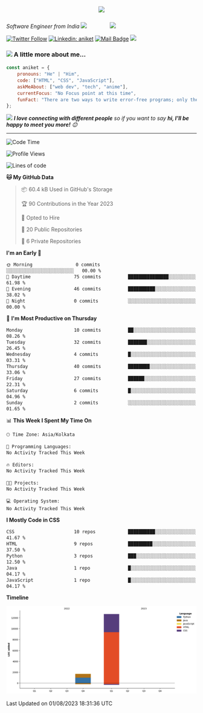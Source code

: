 <h1 align="center">
  <a href="https://git.io/typing-svg">
    <img src="https://readme-typing-svg.herokuapp.com/?lines=Hello,+There!+👋;*This+is+Aniket+Nimaje....;Nice+to+meet+you!&center=true&size=30">
  </a>
</h1>

<img align='right' src="https://media.giphy.com/media/M9gbBd9nbDrOTu1Mqx/giphy.gif" width="230">
<p><em>Software Engineer from India
</a><img src="https://media.giphy.com/media/WUlplcMpOCEmTGBtBW/giphy.gif" width="30"> 
</em></p>

[![Twitter Follow](https://img.shields.io/twitter/follow/AniketNimaje97?label=Follow)](https://twitter.com/intent/follow?screen_name=AniketNimaje97)
[![Linkedin: aniket](https://img.shields.io/badge/-Connect-blue?style=flat-square&logo=Linkedin&logoColor=white&link=https://www.linkedin.com/in/aniket-nimaje/)](https://www.linkedin.com/in/aniket-nimaje-2b4715163/)
[![Mail Badge](https://img.shields.io/badge/-Contact-c0392b?style=flat&labelColor=c0392b&logo=gmail&logoColor=white)](mailto:aniketnimaje16@gmail.com)
![](https://visitor-badge.glitch.me/badge?page_id=aniket167779.aniket167779)

### <img src="https://media.giphy.com/media/VgCDAzcKvsR6OM0uWg/giphy.gif" width="50"> A little more about me...  

```javascript
const aniket = {
    pronouns: "He" | "Him",
    code: ["HTML", "CSS", "JavaScript"],
    askMeAbout: ["web dev", "tech", "anime"],
    currentFocus: "No Focus point at this time",
    funFact: "There are two ways to write error-free programs; only the third one works"
};
```

<img src="https://media.giphy.com/media/LnQjpWaON8nhr21vNW/giphy.gif" width="60"> <em><b>I love connecting with different people</b> so if you want to say <b>hi, I'll be happy to meet you more!</b> 😊</em>

---

<!--START_SECTION:waka-->
![Code Time](http://img.shields.io/badge/Code%20Time-25%20hrs%209%20mins-blue)

![Profile Views](http://img.shields.io/badge/Profile%20Views-8-blue)

![Lines of code](https://img.shields.io/badge/From%20Hello%20World%20I%27ve%20Written-14.4%20thousand%20lines%20of%20code-blue)

**🐱 My GitHub Data** 

> 📦 60.4 kB Used in GitHub's Storage 
 > 
> 🏆 90 Contributions in the Year 2023
 > 
> 💼 Opted to Hire
 > 
> 📜 20 Public Repositories 
 > 
> 🔑 6 Private Repositories 
 > 
**I'm an Early 🐤** 

```text
🌞 Morning                0 commits           ░░░░░░░░░░░░░░░░░░░░░░░░░   00.00 % 
🌆 Daytime                75 commits          ███████████████░░░░░░░░░░   61.98 % 
🌃 Evening                46 commits          ██████████░░░░░░░░░░░░░░░   38.02 % 
🌙 Night                  0 commits           ░░░░░░░░░░░░░░░░░░░░░░░░░   00.00 % 
```
📅 **I'm Most Productive on Thursday** 

```text
Monday                   10 commits          ██░░░░░░░░░░░░░░░░░░░░░░░   08.26 % 
Tuesday                  32 commits          ███████░░░░░░░░░░░░░░░░░░   26.45 % 
Wednesday                4 commits           █░░░░░░░░░░░░░░░░░░░░░░░░   03.31 % 
Thursday                 40 commits          ████████░░░░░░░░░░░░░░░░░   33.06 % 
Friday                   27 commits          ██████░░░░░░░░░░░░░░░░░░░   22.31 % 
Saturday                 6 commits           █░░░░░░░░░░░░░░░░░░░░░░░░   04.96 % 
Sunday                   2 commits           ░░░░░░░░░░░░░░░░░░░░░░░░░   01.65 % 
```


📊 **This Week I Spent My Time On** 

```text
🕑︎ Time Zone: Asia/Kolkata

💬 Programming Languages: 
No Activity Tracked This Week

🔥 Editors: 
No Activity Tracked This Week

🐱‍💻 Projects: 
No Activity Tracked This Week

💻 Operating System: 
No Activity Tracked This Week
```

**I Mostly Code in CSS** 

```text
CSS                      10 repos            ██████████░░░░░░░░░░░░░░░   41.67 % 
HTML                     9 repos             █████████░░░░░░░░░░░░░░░░   37.50 % 
Python                   3 repos             ███░░░░░░░░░░░░░░░░░░░░░░   12.50 % 
Java                     1 repo              █░░░░░░░░░░░░░░░░░░░░░░░░   04.17 % 
JavaScript               1 repo              █░░░░░░░░░░░░░░░░░░░░░░░░   04.17 % 
```



**Timeline**

![Lines of Code chart](https://raw.githubusercontent.com/aniket167779/aniket167779/master/assets/bar_graph.png)


 Last Updated on 01/08/2023 18:31:36 UTC
<!--END_SECTION:waka-->
